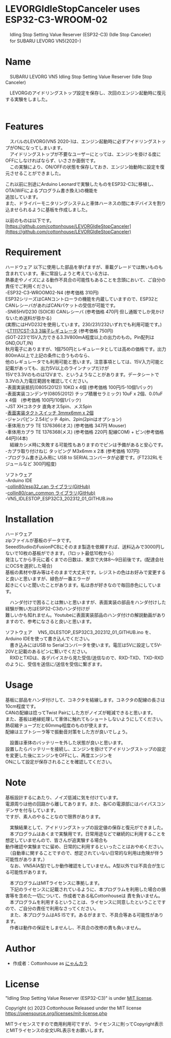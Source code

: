 # LEVORGIdleStopCanceler uses ESP32-C3-WROOM-02
　Idling Stop Setting Value Reserver (ESP32-C3) (Idle Stop Canceler)  
　for SUBARU LEVORG VN5(2020-)  

# Name
　SUBARU LEVORG VN5 Idling Stop Setting Value Reserver (Idle Stop Canceler)  

　LEVORGのアイドリングストップ設定を保存し、次回のエンジン起動時に復元する実験をしました。  
 　
# Features
　スバルのLEVORG(VN5 2020-)は、エンジン起動時に必ずアイドリングストップがONになってしまいます。  
　アイドリングストップが不要なユーザーにとっては、エンジンを掛ける度にOFFにしなければならず、いささか面倒です。  
　この実験により、ON/OFFの状態を保存しておき、エンジン始動時に設定を復元させることができました。  

  これ以前に別途にArduino Leonardで実験したものをESP32-C3に移植し、OTA(WiFiによるプログラム書き換え)の機能を  
  追加しています。  
  また、ドライバーモニタリングシステムと車体ハーネスの間に本デバイスを割り込ませられるように基板を作成しました。  

  以前のものは以下です。  
  [https://github.com/cottonhouse/LEVORGIdleStopCanceler](https://github.com/cottonhouse/LEVORGIdleStopCanceler)

# Requirement
ハードウェア
 以下に使用した部品を挙げますが、車載グレードでは無いものも含まれています。車に常設しようと考えている方は、  
 熱暴走やノイズによる動作不具合の可能性もあることを念頭において、ご自分の責任でご利用ください。  
-ESP32-C3-WROOM02-N4  (参考価格 310円)  
 ESP32シリーズはCANコントローラの機能を内蔵していますので、ESP32とCANレシーバがあればCANパケットの受信が可能です。  
-SN65HVD230 (SOIC8) CANレシーバ (参考価格 470円 但し通販でしか見かけないため送料が掛かる)  
 (実際にはHVD232を使用しています。230/231/232いずれでも利用可能です。)  
-[LT1117CST-3.3 3端子レギュレータ](https://akizukidenshi.com/catalog/g/gI-07283/) (参考価格 750円)  
 (SOT-223で15V入力できる3.3V800mA程度以上の出力のもの。Pin配列は GND,OUT,IN)  
 秋月電子にありますが、1個750円とレギュレータとしては高めの価格です。出力800mA以上で上記の条件に合うものなら、  
 他のレギュレータでも利用可能と思います。注意事項としては、15V入力可能と記載があっても、出力5V以上のラインナップだけが  
 15Vで3.3Vのものは12Vまで、というようなことがあります。データシートで3.3Vの入力電圧範囲を確認してください。  
-表面実装抵抗(0805(2012)) 10KΩ x 4個 (参考価格 100円/5-10個1パック)  
-表面実装コンデンサ(0805(2012) チップ積層セラミック) 10uF x 2個、0.01uF x 4個　(参考価格 100円/10個1パック)  
-JST XHコネクタ 直角オス5pin、メス5pin  
-[表面実装タクトスイッチ 3mmx6mm x 2個](https://www.amazon.co.jp/uxcell-マイクロタクトスイッチ-押しボタン-3x6x4-3mm-20枚入り/dp/B07H7FYVXN/ref=sr_1_76?crid=1BWGO0RR560W6&keywords=タクトスイッチ+6mm+2ピン&qid=1698668502&sprefix=タクトスイッチ+6mm+%2Caps%2C153&sr=8-76)  
-ジャンパピン 2.54ピッチ 4pin、2pin(2pinはオプション)  
-車体用カプラ TE 1376366(オス) (参考価格 347円 Mouser)   
-車体用カプラ TE 1376368(メス) (参考価格 220円 配線COM) + ピン(参考価格 44円)(4本)  
　結線カシメ時に失敗する可能性もありますのでピンは予備があると安心です。  
-カプラ取り付けねじ タッピング M3x6mm x 2本 (参考価格 107円)  
-プログラム書き込み用に USB to SERIALコンバータが必要です。(FT232RLモジュールなど 300円程度)  

ソフトウェア  
-Arduino IDE  
-[collin80/esp32_can ライブラリ(GitHub)](https://github.com/collin80/esp32_can)  
-[collin80/can_common ライブラリ(GitHub)](https://github.com/collin80/can_common)  
-VN5_IDLESTOP_ESP32C3_202312_01_GITHUB.ino  

# Installation
ハードウェア  
  zipファイルが基板のデータです。  
  SeeedStudioのFusionPCBにそのまま製造を依頼すれば、送料込みで3000円しないで10枚の基板ができます。（1ロット最低10枚から）  
  発注してから手元に着くまでの日数は、東京で大体8〜9日前後です。(配達会社にOCSを選択した場合)  
  基板の素材や厚み等はそのままで大丈夫です。レジストの色はお好みで変更すると良いと思いますが、緑色が一番エラーが  
  起きにくいと聞いたことがあります。私は赤が好きなので毎回赤色にしています。  

　ハンダ付けで困ることは無いと思いますが、表面実装の部品をハンダ付けした経験が無い方はESP32-C3のハンダ付けが  
  難しいかも知れません。Youtubeに表面実装部品のハンダ付けの解説動画がありますので、参考になさると良いと思います。  

ソフトウェア
　VN5_IDLESTOP_ESP32C3_202312_01_GITHUB.ino を、Arduino IDEを使って書き込んでください。  
　書き込みにはUSB to Serialコンバータを使います。電圧は5Vに設定して5V-20Vと記載のあるピンに繋いでください。  
　RXDとTXDは、各デバイスから見た受信/送信なので、RXD-TXD、TXD-RXDのように、受信を送信に/送信を受信に繋ぎます。  

# Usage
  基板に部品をハンダ付けして、コネクタを結線します。コネクタの配線の長さは10cm程度です。  
  CANの配線は捻ってTwist Pairにした方がノイズが軽減できると思います。  
  また、基板は絶縁処理して車体に触れてもショートしないようにしてください。熱収縮チューブだと60mmφ程度のものが使えます。  
  配線はエプトシーラ等で振動音対策をした方が良いでしょう。  

　設置は車体のバッテリーを外した状態が良いと思います。  
  設置したらバッテリーを接続し、エンジンを掛けてアイドリングストップの設定を変更した後にエンジンをOFFにし、再度エンジンを  
  ONにして設定が保存されることを確認してください。  

# Note
  基板設計するにあたり、ノイズ低減に気を付けています。  
  電源周りは他の回路から離してあります。また、各ICの電源部にはバイパスコンデンサを付与しています。  
  ですが、素人のやることなので限界があります。  

　実験結果として、アイドリングストップの設定値の保存と復元ができました。  
　本プログラムはあくまで実験用です。日常用途などで継続的に利用することを想定していませんので、皆さんが追実験する場合も  
  動作確認や実験までに留め、日常的に利用するといったことはおやめください。  
　（自動車に関することですので、想定されていない日常的な利用は危険が伴う可能性があります。）  
　なお、VN5A(A型)でしか動作確認をしていません。A型以外では不具合が生じる可能性があります。  

　本プログラムはMITライセンスに準拠します。  
　下記のライセンスに記載されているように、本プログラムを利用した場合の損害等を含めた一切について、作成者である私Cottonhouseは
  責を負いません。  
　本プログラムを利用するということは、ライセンスに同意したということですので、ご自分の責任で利用なさってください。  
　また、本プログラムはAS ISです。あるがままで、不具合等ある可能性があります。  
　作者は動作の保証をしませんし、不具合の改修の責も負いません。  

# Author
* 作成者：Cottonhouse as [にゃんカラ](https://minkara.carview.co.jp/userid/2407630/profile/)

# License
"Idling Stop Setting Value Reserver (ESP32-C3)" is under [MIT license](https://en.wikipedia.org/wiki/MIT_License).

Copyright (c) 2023 Cottonhouse
Released under the MIT license
https://opensource.org/licenses/mit-license.php

MITライセンスですので商用利用可ですが、ライセンスに則ってCopyright表示とMITライセンスの全文URL表示をお願いします。